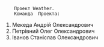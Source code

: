         Проект Weather.
        Команда  Проекта:
  
  
  1. Мекеда Андрій Олександрович
  2. Петрівний Олег Олександрович
  3. Іванов Станіслав Олександрович
                                                   
                                                   
                                                   
                                                   
                                                   
                                                   
                                                   
                                                   
                                                   
                                                   
                                                   
                                                   
                                                   
                                                   
                                                   
                                                   
                                                   
                                                   
                                                   
                                                   
                                                   
                                                   
                                                   
                                                   
                                                   
                                                   
                                                   
